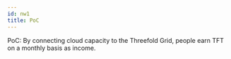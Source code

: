 ```yaml
---
id: nw1
title: PoC
---
```

PoC: By connecting cloud capacity to the Threefold Grid, people earn TFT on a monthly basis as income.
